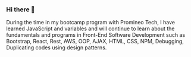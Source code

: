 ### Hi there 👋
During the time in my bootcamp program with Promineo Tech, I have learned JavaScript and variables and will continue to learn about the fundamentals and programs in Front-End Software Development such as Bootstrap, React, Rest, AWS, OOP, AJAX, HTML, CSS, NPM, Debugging, Duplicating codes using design patterns.

<!--
**Brim1530/Brim1530** is a ✨ _special_ ✨ repository because its `README.md` (this file) appears on your GitHub profile.

Here are some ideas to get you started:

 - 🌱 I’m currently learning ... Front-End Software development involving JavaScript, HTML, CSS, React,js, Bootstrap, AJAX, JQuery, Algorithms, Rest, JSX, AWS, NPM, OOP, Debugging, Duplicating codes using design patterns.
- 👯 I’m looking to collaborate on ...
- 📫 How to reach me: ... maddoxrbrianna@gmail.com
- 😄 Pronouns: ... She/Her

